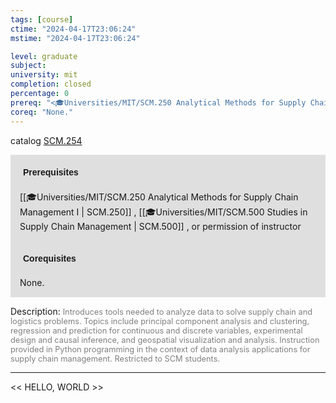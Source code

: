 ```yaml
---
tags: [course]
ctime: "2024-04-17T23:06:24"
mstime: "2024-04-17T23:06:24"

level: graduate
subject: 
university: mit
completion: closed
percentage: 0
prereq: "<🎓Universities/MIT/SCM.250 Analytical Methods for Supply Chain Management I> , <🎓Universities/MIT/SCM.500 Studies in Supply Chain Management> , or permission of instructor"
coreq: "None."
---
```


catalog [SCM.254](http://student.mit.edu/catalog/mSCMa.html#SCM.254)

<span style="display: block; padding: 15px; background-color: rgb(100, 100, 100, 0.2);"><font id="m_prereq4236_0" style="display: block; font-family: Arial, sans-serif; font-weight: bold; padding: 5px">Prerequisites</font><br><span id="prereq4236_0">[[🎓Universities/MIT/SCM.250 Analytical Methods for Supply Chain Management I | SCM.250]] , [[🎓Universities/MIT/SCM.500 Studies in Supply Chain Management | SCM.500]] , or permission of instructor</span></span>
<span style="display: block; padding: 15px; background-color: rgb(100, 100, 100, 0.2);"><font id="m_coreq4236_0" style="display: block; font-family: Arial, sans-serif; font-weight: bold; padding: 5px">Corequisites</font><br><span id="coreq4236_0">None.</span></span>

<font style="">Description:</font>
<font style="color: grey; font-size: 0.8rem;">Introduces tools needed to analyze data to solve supply chain and logistics problems. Topics include principal component analysis and clustering, regression and prediction for continuous and discrete variables, experimental design and causal inference, and geospatial visualization and analysis. Instruction provided in Python programming in the context of data analysis applications for supply chain management. Restricted to SCM students.</font>



---

<< HELLO, WORLD >>
